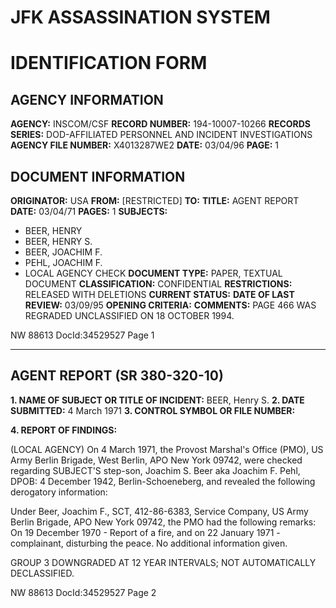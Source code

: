 # JFK ASSASSINATION SYSTEM
# IDENTIFICATION FORM

## AGENCY INFORMATION

**AGENCY:** INSCOM/CSF
**RECORD NUMBER:** 194-10007-10266
**RECORDS SERIES:** DOD-AFFILIATED PERSONNEL AND INCIDENT INVESTIGATIONS
**AGENCY FILE NUMBER:** X4013287WE2
**DATE:** 03/04/96
**PAGE:** 1

## DOCUMENT INFORMATION

**ORIGINATOR:** USA
**FROM:** [RESTRICTED]
**TO:**
**TITLE:** AGENT REPORT
**DATE:** 03/04/71
**PAGES:** 1
**SUBJECTS:**
*   BEER, HENRY
*   BEER, HENRY S.
*   BEER, JOACHIM F.
*   PEHL, JOACHIM F.
*   LOCAL AGENCY CHECK
**DOCUMENT TYPE:** PAPER, TEXTUAL DOCUMENT
**CLASSIFICATION:** CONFIDENTIAL
**RESTRICTIONS:** RELEASED WITH DELETIONS
**CURRENT STATUS:**
**DATE OF LAST REVIEW:** 03/09/95
**OPENING CRITERIA:**
**COMMENTS:** PAGE 466 WAS REGRADED UNCLASSIFIED ON 18 OCTOBER 1994.

NW 88613 DocId:34529527 Page 1

---

## AGENT REPORT (SR 380-320-10)

**1. NAME OF SUBJECT OR TITLE OF INCIDENT:** BEER, Henry S.
**2. DATE SUBMITTED:** 4 March 1971
**3. CONTROL SYMBOL OR FILE NUMBER:**

**4. REPORT OF FINDINGS:**

(LOCAL AGENCY) On 4 March 1971, the Provost Marshal's Office (PMO), US Army Berlin Brigade, West Berlin, APO New York 09742, were checked regarding SUBJECT'S step-son, Joachim S. Beer aka Joachim F. Pehl, DPOB: 4 December 1942, Berlin-Schoeneberg, and revealed the following derogatory information:

Under Beer, Joachim F., SCT, 412-86-6383, Service Company, US Army Berlin Brigade, APO New York 09742, the PMO had the following remarks: On 19 December 1970 - Report of a fire, and on 22 January 1971 - complainant, disturbing the peace. No additional information given.

GROUP 3
DOWNGRADED AT 12 YEAR INTERVALS;
NOT AUTOMATICALLY DECLASSIFIED.

NW 88613 DocId:34529527 Page 2
